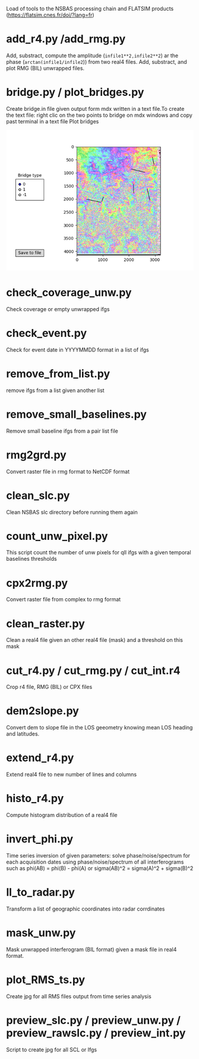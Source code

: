 Load of tools to the NSBAS processing chain and FLATSIM products (https://flatsim.cnes.fr/doi/?lang=fr) 

add\_r4.py /add\_rmg.py
============
Add, substract, compute the amplitude (```infile1**2,infile2**2```) ar the phase (```arctan(infile1/infile2```)) from two real4 files.
Add, substract, and plot RMG (BIL) unwrapped files.

bridge.py / plot_bridges.py
============
Create bridge.in file given output form mdx written in a text file.To create the text file: right clic on the two points to bridge on mdx windows and copy past terminal in a text file
Plot bridges   

![Alt text](bridges.png)

check\_coverage\_unw.py 
============
Check coverage or empty unwrapped ifgs

check\_event.py
============
Check for event date in YYYYMMDD format in a list of ifgs

remove\_from\_list.py
============
remove ifgs from a list given another list

remove\_small\_baselines.py
============
Remove small baseline ifgs from a pair list file

rmg2grd.py
============
Convert raster file in rmg format to NetCDF format

clean\_slc.py
============
Clean NSBAS slc directory before running them again

count\_unw\_pixel.py
========================
This script count the number of unw pixels for qll ifgs with a given temporal baselines thresholds 

cpx2rmg.py
========================
Convert raster file from complex to rmg format


clean\_raster.py
============
Clean a real4 file given an other real4 file (mask) and a threshold on this mask

cut\_r4.py / cut\_rmg.py / cut_int.r4
============
Crop r4 file, RMG (BIL) or CPX files

dem2slope.py
============
Convert dem to slope file in the LOS geeometry knowing mean LOS heading and latitudes.

extend\_r4.py
============
Extend real4 file to new number of lines and columns

histo\_r4.py
============
Compute histogram distribution of a real4 file

invert\_phi.py
============
Time series inversion of given parameters: solve phase/noise/spectrum for each acquisition dates using phase/noise/spectrum of all interferograms such as phi(AB) = phi(B) - phi(A) or sigma(AB)^2 = sigma(A)^2 + sigma(B)^2

ll\_to\_radar.py
============
Transform a list of geographic coordinates into radar corrdinates

mask\_unw.py
============
Mask unwrapped interferogram (BIL format) given a mask file in real4 format. 

plot\_RMS\_ts.py
============
Create jpg for all RMS files output from time series analysis

preview\_slc.py / preview\_unw.py / preview\_rawslc.py / preview\_int.py
============
Script to create jpg for all SCL or Ifgs


